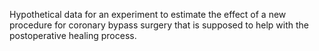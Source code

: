 
Hypothetical data for an experiment to estimate the effect of a new procedure
for coronary bypass surgery that is supposed to help with the postoperative
healing process.

